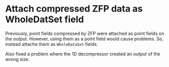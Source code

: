 # Attach compressed ZFP data as WholeDatSet field

Previously, point fields compressed by ZFP were attached as point fields
on the output. However, using them as a point field would cause
problems. So, instead attache them as `WholeDataSet` fields.

Also fixed a problem where the 1D decompressor created an output of the
wrong size.
